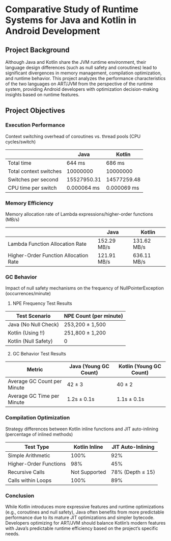 # Comparative Study of Runtime Systems for Java and Kotlin in Android Development
## Project Background
Although Java and Kotlin share the JVM runtime environment, their language design differences (such as null safety and coroutines) lead to significant divergences in memory management, compilation optimization, and runtime behavior. This project analyzes the performance characteristics of the two languages on ART/JVM from the perspective of the runtime system, providing Android developers with optimization decision-making insights based on runtime features.

## Project Objectives
### Execution Performance

Context switching overhead of coroutines vs. thread pools (CPU cycles/switch)

| | Java | Kotlin | 
| --- | --- | --- |
| Total time | 644 ms | 686 ms |
| Total context switches | 10000000 | 10000000 |
| Switches per second | 15527950.31 | 14577259.48 |
| CPU time per switch | 0.000064 ms | 0.000069 ms |

### Memory Efficiency

Memory allocation rate of Lambda expressions/higher-order functions (MB/s)

| | Java | Kotlin | 
| --- | --- | --- |
| Lambda Function Allocation Rate | 152.29 MB/s | 131.62 MB/s |
| Higher-Order Function Allocation Rate | 121.91 MB/s | 636.11 MB/s |

### GC Behavior

Impact of null safety mechanisms on the frequency of NullPointerException (occurrences/minute)

1. NPE Frequency Test Results

| Test Scenario | NPE Count (per minute)|
| --- | --- |
| Java (No Null Check) |  253,200 ± 1,500 |
| Kotlin (Using !!)	| 251,800 ± 1,200 |
| Kotlin (Null Safety) |	0 |

2. GC Behavior Test Results

| Metric |	Java (Young GC Count) |	Kotlin (Young GC Count) |
| --- | --- | --- |
| Average GC Count per Minute |	42 ± 3 |	40 ± 2 |
| Average GC Time per Minute |	1.2s ± 0.1s |	1.1s ± 0.1s |

### Compilation Optimization

Strategy differences between Kotlin inline functions and JIT auto-inlining (percentage of inlined methods)

| Test Type          | Kotlin Inline | JIT Auto-Inlining |
|--------------------|---------------|-------------------|
| Simple Arithmetic  | 100%          | 92%              |
| Higher-Order Functions | 98%       | 45%              |
| Recursive Calls    | Not Supported | 78% (Depth ≤ 15) |
| Calls within Loops | 100%          | 89%              |

### Conclusion

While Kotlin introduces more expressive features and runtime optimizations (e.g., coroutines and null safety), Java often benefits from more predictable performance due to its mature JIT optimizations and simpler bytecode. Developers optimizing for ART/JVM should balance Kotlin’s modern features with Java’s predictable runtime efficiency based on the project’s specific needs.
